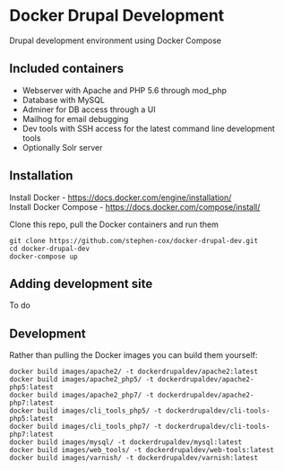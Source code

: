 # Docker Drupal Development

Drupal development environment using Docker Compose

## Included containers

 - Webserver with Apache and PHP 5.6 through mod_php
 - Database with MySQL
 - Adminer for DB access through a UI
 - Mailhog for email debugging
 - Dev tools with SSH access for the latest command line development tools
 - Optionally Solr server

## Installation

Install Docker - https://docs.docker.com/engine/installation/  
Install Docker Compose - https://docs.docker.com/compose/install/

Clone this repo, pull the Docker containers and run them

```
git clone https://github.com/stephen-cox/docker-drupal-dev.git
cd docker-drupal-dev
docker-compose up    
```

## Adding development site

To do

## Development

Rather than pulling the Docker images you can build them yourself:

```
docker build images/apache2/ -t dockerdrupaldev/apache2:latest
docker build images/apache2_php5/ -t dockerdrupaldev/apache2-php5:latest
docker build images/apache2_php7/ -t dockerdrupaldev/apache2-php7:latest
docker build images/cli_tools_php5/ -t dockerdrupaldev/cli-tools-php5:latest
docker build images/cli_tools_php7/ -t dockerdrupaldev/cli-tools-php7:latest
docker build images/mysql/ -t dockerdrupaldev/mysql:latest
docker build images/web_tools/ -t dockerdrupaldev/web-tools:latest
docker build images/varnish/ -t dockerdrupaldev/varnish:latest
```
